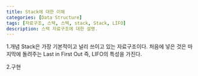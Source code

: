 ```yaml
---
title: Stack에 대한 이해
categories: [Data Structure]
tags: [자료구조, 스택, 스텍, stack, Stack, LIFO]
description: 스택 자료구조에 대한 설명.
---
```


1.개념
Stack은 가장 기본적이고 널리 쓰이고 있는 자료구조이다.
처음에 넣은 것은 마지막에 돌려주는 Last in First Out 즉, LIFO의 특성을 가진다.

2.구현
